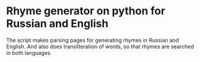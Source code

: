 # Rhyme generator on python for Russian and English
The script makes parsing pages for generating rhymes in Russian and English. And also does transliteration of words, so that rhymes are searched in both languages.

